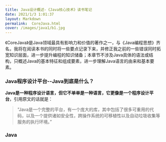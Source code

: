 ```yaml
---
title: Java设计概述-《Java核心技术》读书笔记
date: 2021/1/3 1:01:37
layout: Markdown
permalink:  CoreJava.html
cover: /images/java1/b1.jpg
---
```

《CoreJava》是Java领域最具有影响力和价值的著作之一，与《Java编程思想》齐名，我将在阅读本书的同时将一些要点记录下来，并修正我之前的一些错误同时拓宽知识层面，进一步提升编程的知识储备；本章节不涉及Java具体的语法或结构，只概述Java的基本特征和组成要素，进一步理解Java语言的由来和基本要素。
<!--more-->
### Java程序设计平台--Java到底是什么？

   **Java是一种程序设计语言，但它不单单是一种语言，它更像是一个程序设计平台**，引用原文的话就是：

   > ”Java是一个完整的平台，有一个庞大的库，其中包括了很多可重用的代码，以及一个提供诸如安全性，跨操作系统的可移植性以及自动垃圾收集等服务的执行环境。”

### Java
